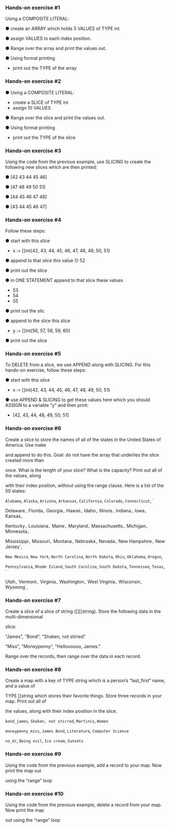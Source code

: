 ### Hands-on exercise #1

Using a COMPOSITE LITERAL:

● create an ARRAY which holds 5 VALUES of TYPE int

● assign VALUES to each index position.

● Range over the array and print the values out.

● Using format printing

- print out the TYPE of the array

### Hands-on exercise #2

● Using a COMPOSITE LITERAL:

- create a SLICE of TYPE int
- assign 10 VALUES

● Range over the slice and print the values out.

● Using format printing

- print out the TYPE of the slice

### Hands-on exercise #3

Using the code from the previous example, use SLICING to create the following new slices which are then printed:

● [42 43 44 45 46]

● [47 48 49 50 51]

● [44 45 46 47 48]

● [43 44 45 46 47]

### Hands-on exercise #4

Follow these steps:

● start with this slice

- x := []int{42, 43, 44, 45, 46, 47, 48, 49, 50, 51}

● append to that slice this value ○ 52

● print out the slice

● in ONE STATEMENT append to that slice these values

- 53
- 54
- 55

● print out the slic

● append to the slice this slice

- y := []int{56, 57, 58, 59, 60}

● print out the slice

### Hands-on exercise #5

To DELETE from a slice, we use APPEND along with SLICING. For this hands-on exercise, follow these steps:

● start with this slice

- x := []int{42, 43, 44, 45, 46, 47, 48, 49, 50, 51}

● use APPEND & SLICING to get these values here which you should ASSIGN to a variable “y” and then print:

- [42, 43, 44, 48, 49, 50, 51]

### Hands-on exercise #6

Create a slice to store the names of all of the states in the United States of America. Use make

and append to do this. Goal: do not have the array that underlies the slice created more than

once. What is the length of your slice? What is the capacity? Print out all of the values, along

with their index position, without using the range clause. Here is a list of the 50 states:

`Alabama`, `Alaska`, `Arizona`, `Arkansas`, `California`, `Colorado`, `Connecticut`, `

Delaware`,` Florida`,` Georgia`,` Hawaii`,` Idaho`,` Illinois`,` Indiana`,` Iowa`,` Kansas`,`

Kentucky`,` Louisiana`,` Maine`,` Maryland`,` Massachusetts`,` Michigan`,` Minnesota`,`

Mississippi`,` Missouri`,` Montana`,` Nebraska`,` Nevada`,` New Hampshire`,` New Jersey`,

`New Mexico`, `New York`, `North Carolina`, `North Dakota`, `Ohio`, `Oklahoma`, `Oregon`,

`Pennsylvania`, `Rhode Island`, `South Carolina`, `South Dakota`, `Tennessee`, `Texas`, `

Utah`,` Vermont`,` Virginia`,` Washington`,` West Virginia`,` Wisconsin`,` Wyoming`,

### Hands-on exercise #7

Create a slice of a slice of string ([][]string). Store the following data in the multi-dimensional

slice:

"James", "Bond", "Shaken, not stirred"

"Miss", "Moneypenny", "Helloooooo, James."

Range over the records, then range over the data in each record.

### Hands-on exercise #8

Create a map with a key of TYPE string which is a person’s “last_first” name, and a value of

TYPE []string which stores their favorite things. Store three records in your map. Print out all of

the values, along with their index position in the slice.

`bond_james`, `Shaken, not stirred`, `Martinis`, `Women`

`moneypenny_miss`, `James Bond`, `Literature`, `Computer Science`

`no_dr`, `Being evil`, `Ice cream`, `Sunsets`

### Hands-on exercise #9

Using the code from the previous example, add a record to your map. Now print the map out

using the “range” loop

### Hands-on exercise #10

Using the code from the previous example, delete a record from your map. Now print the map

out using the “range” loop